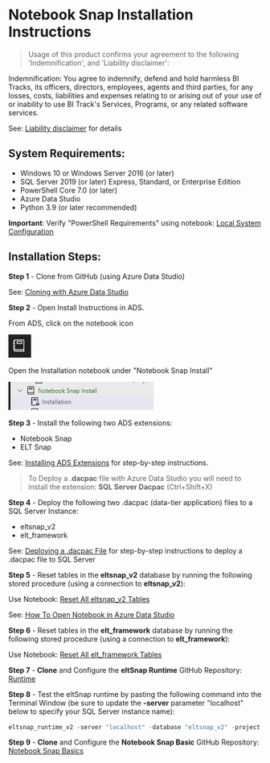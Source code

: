 # Notebook Snap Installation Instructions

> Usage of this product confirms your agreement to the following 'Indemnification', and 'Liability disclaimer':

Indemnification: You agree to indemnify, defend and hold harmless BI Tracks, its officers, directors, employees, agents and third parties, for any losses, costs, liabilities and expenses relating to or arising out of your use of or inability to use BI Track's Services, Programs, or any related software services.

See: [Liability disclaimer](liability_disclaimer.md) for details

## System Requirements:
- Windows 10 or Windows Server 2016 (or later)
- SQL Server 2019 (or later) Express, Standard, or Enterprise Edition
- PowerShell Core 7.0 (or later)
- Azure Data Studio
- Python 3.9 (or later recommended)

**Important**: Verify "PowerShell Requirements" using notebook: [Local System Configuration](system_configuration.ipynb)

## Installation Steps:

**Step 1** - Clone from GitHub (using Azure Data Studio)

See: [Cloning with Azure Data Studio](clone_instructions.md)

**Step 2** - Open Install Instructions in ADS.

From ADS, click on the notebook icon

![](notebook.PNG)

Open the Installation notebook under "Notebook Snap Install"

![](installation.PNG)

**Step 3** - Install the following two ADS extensions:
- Notebook Snap
- ELT Snap

See: [Installing ADS Extensions](install_extensions.md) for step-by-step instructions.

> To Deploy a .**dacpac** file with Azure Data Studio you will need to install the extension: **SQL Server Dacpac** (Ctrl+Shift+X) 

**Step 4** - Deploy the following two .dacpac (data-tier application) files to a SQL Server Instance:
- eltsnap_v2
- elt_framework

See: [Deploying a .dacpac File](dacpac_deploy.md) for step-by-step instructions to deploy a .dacpac file to SQL Server

**Step 5** - Reset tables in the **eltsnap_v2** database by running the following stored procedure (using a connection to **eltsnap_v2**):

Use Notebook: [Reset All eltsnap_v2 Tables](reset_all_eltsnap_v2_tables.ipynb)

 See: [How To Open Notebook in Azure Data Studio](open_notebook.md)

**Step 6** - Reset tables in the **elt_framework** database by running the following stored procedure (using a connection to **elt_framework**):

Use Notebook: [Reset All elt_framework Tables](reset_all_elt_framework_tables.ipynb)

**Step 7** - **Clone** and Configure the **eltSnap Runtime** GitHub Repository: [Runtime](https://github.com/Jim-BITracks/eltsnap_runtime)

**Step 8** - Test the eltSnap runtime by pasting the following command into the Terminal Window (be sure to update the **-server** parameter "localhost" below to specify your SQL Server instance name):

``` powershell
eltsnap_runtime_v2 -server "localhost" -database "eltsnap_v2" -project "Database Log Clean-up"
```

**Step 9** - **Clone** and Configure the **Notebook Snap Basic** GitHub Repository: [Notebook Snap Basics](https://github.com/Jim-BITracks/notebook_snap_basics)